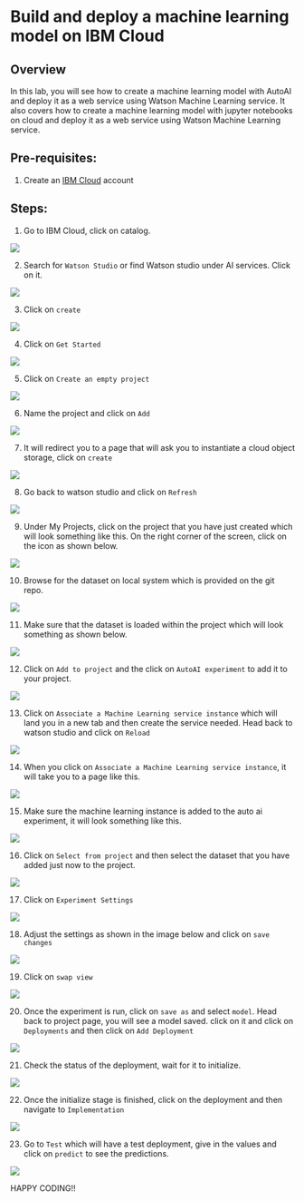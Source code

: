 # Build and deploy a machine learning model on IBM Cloud

## Overview

In this lab, you will see how to create a machine learning model with AutoAI and deploy it as a web service using Watson Machine Learning service. It also covers how to create a machine learning model with jupyter notebooks on cloud and deploy it as a web service using Watson Machine Learning service. 

## Pre-requisites:

1. Create an [IBM Cloud](https://cloud.ibm.com/login) account

## Steps:

1. Go to IBM Cloud, click on catalog.

![](img/1.png)

2. Search for ``Watson Studio`` or find Watson studio under AI services. Click on it.

![](img/2.png)

3. Click on ``create``

![](img/3.png)

4. Click on ``Get Started``

![](img/4.png)

5. Click on ``Create an empty project``

![](img/5.png)

6. Name the project and click on ``Add``

![](img/6.png)

7. It will redirect you to a page that will ask you to instantiate a cloud object storage, click on ``create``

![](img/7.png)

8. Go back to watson studio and click on ``Refresh``

![](img/8.png)

9. Under My Projects, click on the project that you have just created which will look something like this. On the right corner of the screen, click on the icon as shown below.

![](img/9.png)

10. Browse for the dataset on local system which is provided on the git repo.

![](img/10.png)

11. Make sure that the dataset is loaded within the project which will look something as shown below.

![](img/11.png)

12. Click on ``Add to project`` and the click on ``AutoAI experiment`` to add it to your project.

![](img/12.png)

13. Click on ``Associate a Machine Learning service instance`` which will land you in a new tab and then create the service needed. Head back to watson studio and click on ``Reload``

![](img/13.png)

14. When you click on ``Associate a Machine Learning service instance``, it will take you to a page like this.

![](img/14.png)

15. Make sure the machine learning instance is added to the auto ai experiment, it will look something like this.

![](img/15.png)

16. Click on ``Select from project`` and then select the dataset that you have added just now to the project.

![](img/16.png)

17. Click on ``Experiment Settings``

![](img/17.png)

18. Adjust the settings as shown in the image below and click on ``save changes``

![](img/18.png)

19. Click on ``swap view``

![](img/19.png)

20. Once the experiment is run, click on ``save as`` and select ``model``. Head back to project page, you will see a model saved. click on it and click on ``Deployments`` and then click on ``Add Deployment``

![](img/20.png)

21. Check the status of the deployment, wait for it to initialize.

![](img/21.png)

22. Once the initialize stage is finished, click on the deployment and then navigate to ``Implementation``

![](img/22.png)

23. Go to ``Test`` which will have a test deployment, give in the values and click on ``predict`` to see the predictions.

![](img/23.png)


HAPPY CODING!!
